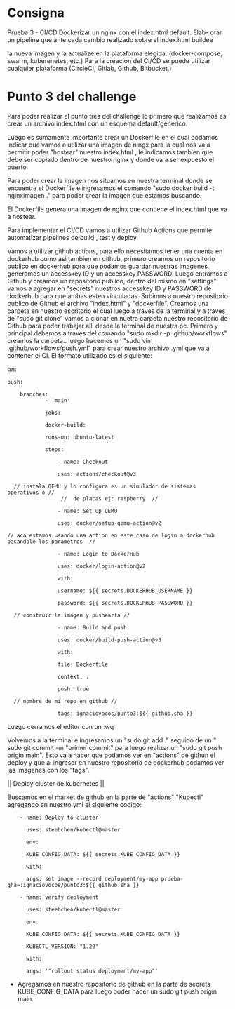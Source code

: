 # Consigna
Prueba 3 - CI/CD Dockerizar un nginx con el index.html default. Elab-
orar un pipeline que ante cada cambio realizado sobre el index.html buildee

la nueva imagen y la actualize en la plataforma elegida. (docker-compose,
swarm, kuberenetes, etc.) Para la creacion del CI/CD se puede utilizar cualquier
plataforma (CircleCI, Gitlab, Github, Bitbucket.)


# Punto 3 del challenge

Para poder realizar el punto tres del challenge lo primero que realizamos es crear un archivo index.html con un esquema default/generico.

Luego es sumamente importante crear un Dockerfile en el cual podamos indicar que vamos a utilizar una imagen de ningx para
la cual nos va a permitir poder "hostear" nuestro index.html , le indicamos tambien que debe ser copiado dentro de nuestro nginx y donde va a ser expuesto el puerto.

Para poder crear la imagen nos situamos en nuestra terminal donde se encuentra el Dockerfile e ingresamos el comando
"sudo docker build -t nginximagen ." para poder crear la imagen que estamos buscando.

El Dockerfile genera una imagen de nginx que contiene el index.html que va a hostear.

Para implementar el CI/CD vamos a utilizar Github Actions que permite automatizar pipelines de build , test y deploy 


Vamos a utilizar github actions, para ello necesitamos tener una cuenta en dockerhub como asi tambien en github, primero creamos un repositorio publico en dockerhub para que podamos guardar nuestras imagenes, generamos un accesskey ID y un accesskey PASSWORD. Luego entramos a Github y creamos un repositorio publico, dentro del mismo en "settings" vamos a agregar en "secrets" nuestros accesskey ID y PASSWORD de dockerhub para que ambas esten vinculadas. Subimos a nuestro repositorio publico de Github el archivo "index.html" y "dockerfile". Creamos una carpeta en nuestro escritorio el cual luego a traves de la terminal y a traves de "sudo git clone" vamos a clonar en nuetra carpeta nuestro repositorio de Github para poder trabajar alli desde la terminal de nuestra pc. Primero y principal debemos a traves del comando "sudo mkdir -p .github/workflows" creamos la carpeta.. luego hacemos un "sudo vim .github/workflows/push.yml" para crear nuestro archivo .yml que va a contener el CI. El formato utilizado es el siguiente:






  on:
  
    push:
    
        branches:
                - 'main'
        
                jobs:
 
                docker-build:
    
                runs-on: ubuntu-latest
    
                steps:
      
                    - name: Checkout
        
                    uses: actions/checkout@v3

      // instala QEMU y lo configura es un simulador de sistemas operativos o //
                     //  de placas ej: raspberry  //
      
                    - name: Set up QEMU
        
                    uses: docker/setup-qemu-action@v2
 
    // aca estamos usando una action en este caso de login a dockerhub pasandole los parametros  //

                    - name: Login to DockerHub
        
                    uses: docker/login-action@v2
        
                    with:
            
                    username: ${{ secrets.DOCKERHUB_USERNAME }}
            
                    password: ${{ secrets.DOCKERHUB_PASSWORD }}

      // construir la imagen y pushearla //
      
                    - name: Build and push
        
                    uses: docker/build-push-action@v3
        
                    with:
          
                    file: Dockerfile
          
                    context: .
          
                    push: true
          
      // nombre de mi repo en github //

                    tags: ignaciovocos/punto3:${{ github.sha }}
          


Luego cerramos el editor con un :wq

Volvemos a la terminal e ingresamos un "sudo git add ." seguido de un " sudo git commit -m "primer commit" para luego realizar un "sudo git push origin main". Esto va a hacer que podamos ver en "actions" de githun el deploy y que al ingresar en nuestro repositorio de dockerhub podamos ver las imagenes con los "tags".



|| Deploy cluster de kubernetes ||

Buscamos en el market de github en la parte de "actions"  "Kubectl" agregando en nuestro yml el siguiente codigo: 


        - name: Deploy to cluster
        
          uses: steebchen/kubectl@master
        
          env:
          
          KUBE_CONFIG_DATA: ${{ secrets.KUBE_CONFIG_DATA }}
        
          with:

          args: set image --record deployment/my-app prueba-gha=:ignaciovocos/punto3:${{ github.sha }}
      
        - name: verify deployment
        
          uses: steebchen/kubectl@master
        
          env:
          
          KUBE_CONFIG_DATA: ${{ secrets.KUBE_CONFIG_DATA }}
          
          KUBECTL_VERSION: "1.20"
        
          with:
          
          args: '"rollout status deployment/my-app"'



* Agregamos en nuestro repositorio de github en la parte de secrets KUBE_CONFIG_DATA para luego poder hacer un sudo git push origin main.



